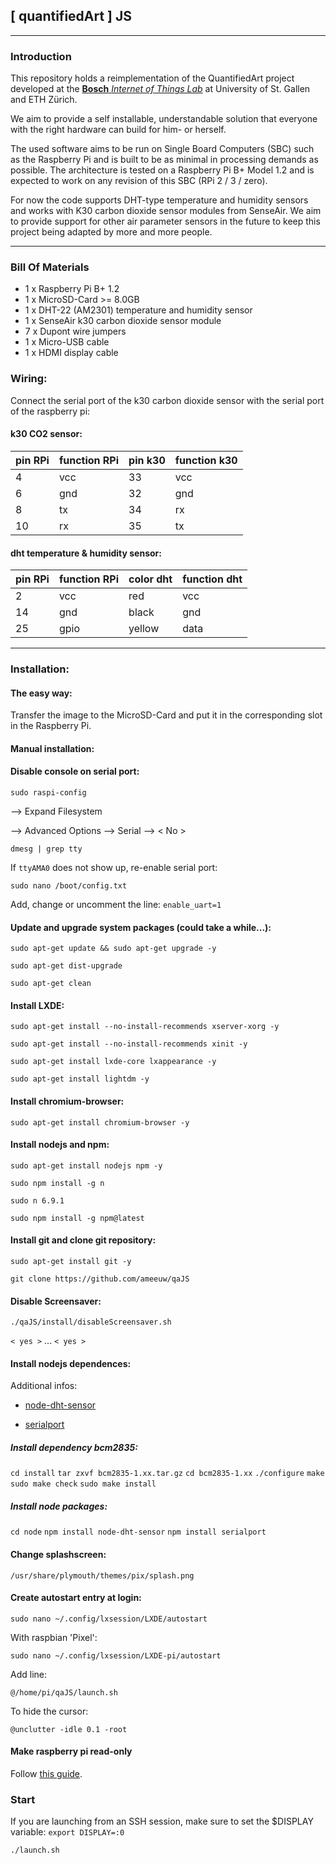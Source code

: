 ## [ quantifiedArt ] JS

---

### Introduction

This repository holds a reimplementation of the QuantifiedArt project developed at the [__Bosch__ _Internet of Things Lab_](http://iot-lab.ch) at University of St. Gallen and ETH Zürich.

We aim to provide a self installable, understandable solution that everyone with the right hardware can build for him- or herself.

The used software aims to be run on Single Board Computers (SBC) such as the Raspberry Pi and is built to be as minimal in processing demands as possible. The architecture is tested on a Raspberry Pi B+ Model 1.2 and is expected to work on any revision of this SBC (RPi 2 / 3 / zero).

For now the code supports DHT-type temperature and humidity sensors and works with K30 carbon dioxide sensor modules from SenseAir. We aim to provide support for other air parameter sensors in the future to keep this project being adapted by more and more people.

---

### Bill Of Materials

* 1 x Raspberry Pi B+ 1.2
* 1 x MicroSD-Card >= 8.0GB
* 1 x DHT-22 (AM2301) temperature and humidity sensor
* 1 x SenseAir k30 carbon dioxide sensor module
* 7 x Dupont wire jumpers
* 1 x Micro-USB cable
* 1 x HDMI display cable



### Wiring:

Connect the serial port of the k30 carbon dioxide sensor with the serial port of the raspberry pi:

#### k30 CO2 sensor:

pin RPi | function RPi | pin k30 | function k30
------- | ------------ | ------- | ------------
4 | vcc | 33 | vcc
6 | gnd | 32 | gnd
8 | tx | 34 | rx
10 | rx | 35 | tx

#### dht temperature & humidity sensor:

pin RPi | function RPi | color dht | function dht
------- | ------------ | --------- | ------------
2 | vcc | red | vcc
14 | gnd | black | gnd
25 | gpio | yellow | data

---

### Installation:

#### The easy way:

Transfer the image to the MicroSD-Card and put it in the corresponding slot in the Raspberry Pi.

#### Manual installation:

#### Disable console on serial port:

`sudo raspi-config`

--> Expand Filesystem

--> Advanced Options --> Serial --> < No >

`dmesg | grep tty`

If `ttyAMA0` does not show up, re-enable serial port:

`sudo nano /boot/config.txt`

Add, change or uncomment the line:
`enable_uart=1`

#### Update and upgrade system packages (could take a while...):

`sudo apt-get update && sudo apt-get upgrade -y`

`sudo apt-get dist-upgrade`

`sudo apt-get clean`

#### Install LXDE:

`sudo apt-get install --no-install-recommends xserver-xorg -y`

`sudo apt-get install --no-install-recommends xinit -y`

`sudo apt-get install lxde-core lxappearance -y`

`sudo apt-get install lightdm -y`

#### Install chromium-browser:

`sudo apt-get install chromium-browser -y`

#### Install nodejs and npm:

`sudo apt-get install nodejs npm -y`

`sudo npm install -g n`

`sudo n 6.9.1`

`sudo npm install -g npm@latest`

#### Install git and clone git repository:

`sudo apt-get install git -y`

`git clone https://github.com/ameeuw/qaJS`

#### Disable Screensaver:


`./qaJS/install/disableScreensaver.sh`

`< yes >` ... `< yes >`

#### Install nodejs dependences:

Additional infos:
* [node-dht-sensor](https://github.com/momenso/node-dht-sensor)

* [serialport](https://github.com/EmergingTechnologyAdvisors/node-serialport)

##### Install dependency _bcm2835_:
`cd install`
`tar zxvf bcm2835-1.xx.tar.gz`
`cd bcm2835-1.xx`
`./configure`
`make`
`sudo make check`
`sudo make install`

##### Install node packages:
`cd node`
`npm install node-dht-sensor`
`npm install serialport`

#### Change splashscreen:
`/usr/share/plymouth/themes/pix/splash.png`

#### Create autostart entry at login:

`sudo nano ~/.config/lxsession/LXDE/autostart`

With raspbian 'Pixel':

`sudo nano ~/.config/lxsession/LXDE-pi/autostart`

Add line:

`@/home/pi/qaJS/launch.sh`

To hide the cursor:

`@unclutter -idle 0.1 -root`

#### Make raspberry pi read-only

Follow [this guide](https://www.raspberrypi.org/forums/viewtopic.php?f=63&t=161416).

### Start

If you are launching from an SSH session, make sure to set the $DISPLAY variable:
`export DISPLAY=:0`

`./launch.sh`
